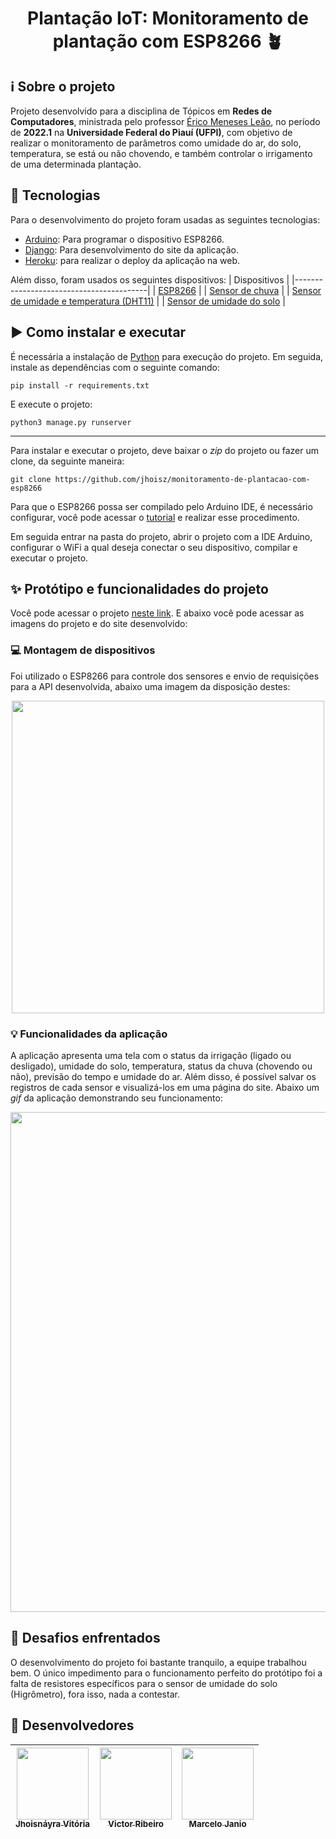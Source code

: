 <h1 align="center"> Plantação IoT: Monitoramento de plantação com ESP8266 🪴  </h1>

## ℹ️ Sobre o projeto
Projeto desenvolvido para a disciplina de Tópicos em **Redes de Computadores**, ministrada pelo professor [Érico Meneses Leão](https://sigaa.ufpi.br/sigaa/public/docente/portal.jsf?siape=2619458), no período de **2022.1** na **Universidade Federal do Piauí (UFPI)**, com objetivo de realizar o monitoramento de parâmetros como umidade do ar, do solo, temperatura, se está ou não chovendo, e também controlar o irrigamento de uma determinada plantação.

## 🔌 Tecnologias
Para o desenvolvimento do projeto foram usadas as seguintes tecnologias:
- [Arduino](https://www.arduino.cc/en/software/): Para programar o dispositivo ESP8266.
- [Django](https://www.djangoproject.com/): Para desenvolvimento do site da aplicação.
- [Heroku](https://dashboard.heroku.com/): para realizar o deploy da aplicação na web.

Além disso, foram usados os seguintes dispositivos:
| Dispositivos                            |
|-----------------------------------------|
| [ESP8266](https://www.filipeflop.com/produto/modulo-wifi-esp8266-nodemcu-esp-12/)                                 |
| [Sensor de chuva](https://www.filipeflop.com/produto/sensor-de-chuva/)                         |
| [Sensor de umidade e temperatura (DHT11)](https://www.filipeflop.com/produto/sensor-de-umidade-e-temperatura-dht11/) |
| [Sensor de umidade do solo](https://www.filipeflop.com/produto/sensor-de-umidade-do-solo-higrometro/)               |

## ▶️ Como instalar e executar
É necessária a instalação de [Python](https://www.python.org/) para execução do projeto. Em seguida, instale as dependências com o seguinte comando:
```
pip install -r requirements.txt
```
E execute o projeto:
```
python3 manage.py runserver
```
---
Para instalar e executar o projeto, deve baixar o *zip* do projeto ou fazer um clone, da seguinte maneira:
```
git clone https://github.com/jhoisz/monitoramento-de-plantacao-com-esp8266
```
Para que o ESP8266 possa ser compilado pelo Arduino IDE, é necessário configurar, você pode acessar o [tutorial](https://www.blogdarobotica.com/2020/05/28/como-programar-a-placa-nodemcu-esp8266-no-arduino-ide/) e realizar esse procedimento.

Em seguida entrar na pasta do projeto, abrir o projeto com a IDE Arduino, configurar o WiFi a qual deseja conectar o seu dispositivo, compilar e executar o projeto.

## ✨ Protótipo e funcionalidades do projeto

Você pode acessar o projeto [neste link](http://plantacao.herokuapp.com/). E abaixo você pode acessar as imagens do projeto e do site desenvolvido:

### 💻 Montagem de dispositivos
Foi utilizado o ESP8266 para controle dos sensores e envio de requisições para a API desenvolvida, abaixo uma imagem da disposição destes:
<p align="center">
  <img src="https://github.com/jhoisz/monitoramento-de-plantacao-com-esp8266/blob/main/projeto2.jpeg" style="width: 500px;
  height: auto;" alt= "" />
</p>

### 💡 Funcionalidades da aplicação
A aplicação apresenta uma tela com o status da irrigação (ligado ou desligado), umidade do solo, temperatura, status da chuva (chovendo ou não), previsão do tempo e umidade do ar. Além disso, é possível salvar os registros de cada sensor e visualizá-los em uma página do site. Abaixo um *gif* da aplicação demonstrando seu funcionamento:

<p align="center">
  <img src="https://github.com/jhoisz/monitoramento-de-plantacao-com-esp8266/blob/main/projetoiot.gif" style="width: 800px;
  height: auto;" alt= "" />
</p>

## 🧱 Desafios enfrentados
O desenvolvimento do projeto foi bastante tranquilo, a equipe trabalhou bem. O único impedimento para o funcionamento perfeito do protótipo foi a falta de resistores específicos para o sensor de umidade do solo (Higrômetro), fora isso, nada a contestar.

## 🤝 Desenvolvedores
| [<img src="https://avatars.githubusercontent.com/u/57508736?v=4" width=115><br><sub>Jhoisnáyra Vitória</sub>](https://github.com/jhoisz) |  [<img src="https://avatars.githubusercontent.com/u/51518489?v=4" width=115><br><sub>Victor Ribeiro</sub>](https://github.com/vic37get) |  [<img src="https://avatars.githubusercontent.com/u/60663612?v=4" width=115><br><sub>Marcelo Janio</sub>](https://github.com/MarceloJanio) |
| :---: | :---: | :---: |
